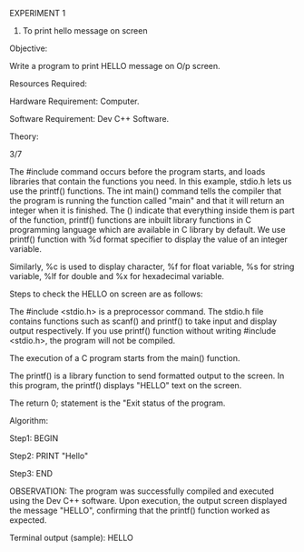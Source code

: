 EXPERIMENT 1

1) To print hello message on screen

Objective:

Write a program to print HELLO message on O/p screen.

Resources Required:

Hardware Requirement: Computer.

Software Requirement: Dev C++ Software.

Theory:

3/7

The #include command occurs before the program starts, and loads libraries that contain the functions you need. In this example, stdio.h lets us use the printf() functions. The int main() command tells the compiler that the program is running the function called "main" and that it will return an integer when it is finished. The () indicate that everything inside them is part of the function, printf() functions are inbuilt library functions in C programming language which are available in C library by default. We use printf() function with %d format specifier to display the value of an integer variable.

Similarly, %c is used to display character, %f for float variable, %s for string variable, %lf for double and %x for hexadecimal variable.

Steps to check the HELLO on screen are as follows:

The #include <stdio.h> is a preprocessor command. The stdio.h file contains functions such as scanf() and printf() to take input and display output respectively. If you use printf() function without writing #include <stdio.h>, the program will not be compiled.

The execution of a C program starts from the main() function.

The printf() is a library function to send formatted output to the screen. In this program, the printf() displays "HELLO" text on the screen.

The return 0; statement is the "Exit status of the program.

Algorithm:

Step1: BEGIN

Step2: PRINT "Hello"

Step3: END

OBSERVATION: The program was successfully compiled and executed using the Dev C++ software. Upon execution, the output screen displayed the message "HELLO", confirming that the printf() function worked as expected.

Terminal output (sample): HELLO
